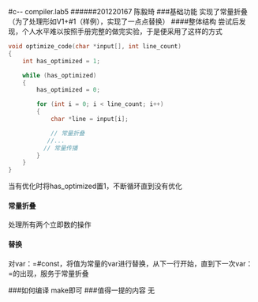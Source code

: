 #c-- compiler.lab5
######201220167 陈毅琦
###基础功能
实现了常量折叠（为了处理形如V1+#1（样例），实现了一点点替换）
####整体结构
尝试后发现，个人水平难以按照手册完整的做完实验，于是便采用了这样的方式
```c
void optimize_code(char *input[], int line_count)
{
    int has_optimized = 1;

    while (has_optimized)
    {
        has_optimized = 0;

        for (int i = 0; i < line_count; i++)
        {
            char *line = input[i];

            // 常量折叠
           //...
          // 常量传播
        }
    }
}
```
当有优化时将has_optimized置1，不断循环直到没有优化

#### 常量折叠


处理所有两个立即数的操作

#### 替换

对var：=#const，将值为常量的var进行替换，从下一行开始，直到下一次var：=的出现，服务于常量折叠


###如何编译
make即可
###值得一提的内容
无
